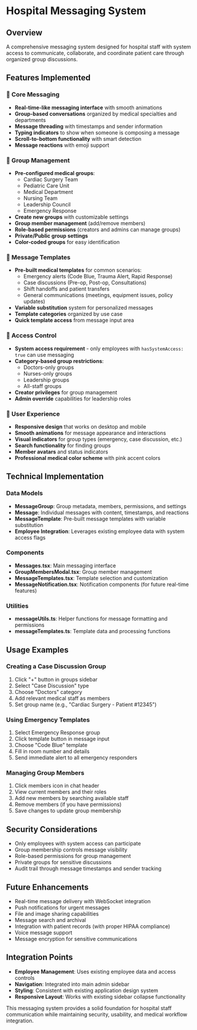 # Hospital Messaging System

## Overview
A comprehensive messaging system designed for hospital staff with system access to communicate, collaborate, and coordinate patient care through organized group discussions.

## Features Implemented

### 🏥 Core Messaging
- **Real-time-like messaging interface** with smooth animations
- **Group-based conversations** organized by medical specialties and departments
- **Message threading** with timestamps and sender information
- **Typing indicators** to show when someone is composing a message
- **Scroll-to-bottom functionality** with smart detection
- **Message reactions** with emoji support

### 👥 Group Management
- **Pre-configured medical groups**:
  - Cardiac Surgery Team
  - Pediatric Care Unit
  - Medical Department
  - Nursing Team
  - Leadership Council
  - Emergency Response
- **Create new groups** with customizable settings
- **Group member management** (add/remove members)
- **Role-based permissions** (creators and admins can manage groups)
- **Private/Public group settings**
- **Color-coded groups** for easy identification

### 🚨 Message Templates
- **Pre-built medical templates** for common scenarios:
  - Emergency alerts (Code Blue, Trauma Alert, Rapid Response)
  - Case discussions (Pre-op, Post-op, Consultations)
  - Shift handoffs and patient transfers
  - General communications (meetings, equipment issues, policy updates)
- **Variable substitution** system for personalized messages
- **Template categories** organized by use case
- **Quick template access** from message input area

### 🔐 Access Control
- **System access requirement** - only employees with `hasSystemAccess: true` can use messaging
- **Category-based group restrictions**:
  - Doctors-only groups
  - Nurses-only groups
  - Leadership groups
  - All-staff groups
- **Creator privileges** for group management
- **Admin override** capabilities for leadership roles

### 🎨 User Experience
- **Responsive design** that works on desktop and mobile
- **Smooth animations** for message appearance and interactions
- **Visual indicators** for group types (emergency, case discussion, etc.)
- **Search functionality** for finding groups
- **Member avatars** and status indicators
- **Professional medical color scheme** with pink accent colors

## Technical Implementation

### Data Models
- **MessageGroup**: Group metadata, members, permissions, and settings
- **Message**: Individual messages with content, timestamps, and reactions
- **MessageTemplate**: Pre-built message templates with variable substitution
- **Employee Integration**: Leverages existing employee data with system access flags

### Components
- **Messages.tsx**: Main messaging interface
- **GroupMembersModal.tsx**: Group member management
- **MessageTemplates.tsx**: Template selection and customization
- **MessageNotification.tsx**: Notification components (for future real-time features)

### Utilities
- **messageUtils.ts**: Helper functions for message formatting and permissions
- **messageTemplates.ts**: Template data and processing functions

## Usage Examples

### Creating a Case Discussion Group
1. Click "+" button in groups sidebar
2. Select "Case Discussion" type
3. Choose "Doctors" category
4. Add relevant medical staff as members
5. Set group name (e.g., "Cardiac Surgery - Patient #12345")

### Using Emergency Templates
1. Select Emergency Response group
2. Click template button in message input
3. Choose "Code Blue" template
4. Fill in room number and details
5. Send immediate alert to all emergency responders

### Managing Group Members
1. Click members icon in chat header
2. View current members and their roles
3. Add new members by searching available staff
4. Remove members (if you have permissions)
5. Save changes to update group membership

## Security Considerations
- Only employees with system access can participate
- Group membership controls message visibility
- Role-based permissions for group management
- Private groups for sensitive discussions
- Audit trail through message timestamps and sender tracking

## Future Enhancements
- Real-time message delivery with WebSocket integration
- Push notifications for urgent messages
- File and image sharing capabilities
- Message search and archival
- Integration with patient records (with proper HIPAA compliance)
- Voice message support
- Message encryption for sensitive communications

## Integration Points
- **Employee Management**: Uses existing employee data and access controls
- **Navigation**: Integrated into main admin sidebar
- **Styling**: Consistent with existing application design system
- **Responsive Layout**: Works with existing sidebar collapse functionality

This messaging system provides a solid foundation for hospital staff communication while maintaining security, usability, and medical workflow integration.
